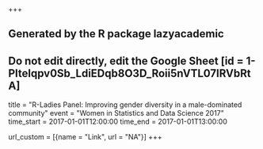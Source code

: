 +++
## Generated by the R package lazyacademic
## Do not edit directly, edit the Google Sheet [id = 1-PItelqpv0Sb_LdiEDqb8O3D_Roii5nVTL07IRVbRtA]
title = "R-Ladies Panel: Improving gender diversity in a male-dominated community"
event = "Women in Statistics and Data Science 2017"
time_start = 2017-01-01T12:00:00
time_end = 2017-01-01T13:00:00

url_custom = [{name = "Link", url = "NA"}]
+++
